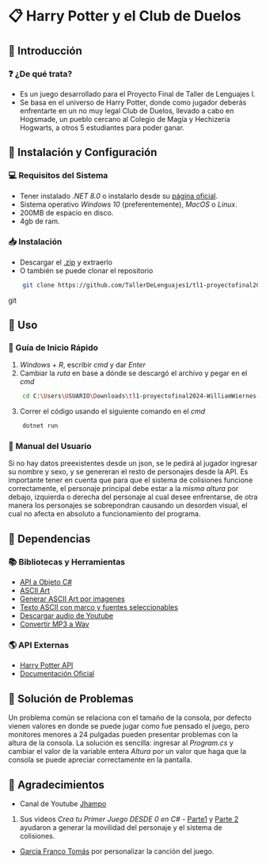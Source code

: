 # :clipboard: Harry Potter y el Club de Duelos

## :star2: Introducción
### :question: ¿De qué trata?
- Es un juego desarrollado para el Proyecto Final de Taller de Lenguajes I.  
- Se basa en el universo de Harry Potter, donde como jugador deberás enfrentarte en un no muy legal Club de Duelos, llevado a cabo en Hogsmade, un pueblo cercano al Colegio de Magía y Hechizería Hogwarts, a otros 5 estudiantes para poder ganar.  

## :nut_and_bolt: Instalación y Configuración
### :computer: Requisitos del Sistema
- Tener instalado _.NET 8.0_ o instalarlo desde su [página oficial](https://dotnet.microsoft.com/en-us/download/dotnet/8.0).
- Sistema operativo _Windows 10_ (preferentemente), _MacOS_ o _Linux_.
- 200MB de espacio en disco.
- 4gb de ram.

### :inbox_tray: Instalación
- Descargar el [.zip](https://github.com/TallerDeLenguajes1/tl1-proyectofinal2024-WilliamWiernes/archive/refs/heads/main.zip) y extraerlo
- O también se puede clonar el repositorio
``` bash
    git clone https://github.com/TallerDeLenguajes1/tl1-proyectofinal2024-WilliamWiernes.git
```
git 
## :book: Uso
### :rocket: Guía de Inicio Rápido
1. _Windows_ + _R_, escribir *cmd* y dar _Enter_
2. Cambiar la *ruta* en base a dónde se descargó el archivo y pegar en el *cmd*
``` bash
    cd C:\Users\USUARIO\Downloads\tl1-proyectofinal2024-WilliamWiernes-main
```
3. Correr el código usando el siguiente comando en el *cmd*
``` bash
    dotnet run
```

### :memo: Manual del Usuario
Si no hay datos preexistentes desde un json, se le pedirá al jugador ingresar su nombre y sexo, y se genereran el resto de personajes desde la API.
Es importante tener en cuenta que para que el sistema de colisiones funcione correctamente, el personaje principal debe estar a la *misma altura* por debajo, izquierda o derecha del personaje al cual desee enfrentarse, de otra manera los personajes se sobrepondran causando un desorden visual, el cual no afecta en absoluto a funcionamiento del programa.

## :link: Dependencias
### :books: Bibliotecas y Herramientas
- [API a Objeto C#](https://json2csharp.com/)
- [ASCII Art](https://emojicombos.com/harry-potter-ascii-art)
- [Generar ASCII Art por imagenes](https://www.ascii-art-generator.org/)
- [Texto ASCII con marco y fuentes seleccionables](https://www.asciiart.eu/text-to-ascii-art)
- [Descargar audio de Youtube](https://flvto.pro/es16/)
- [Convertir MP3 a Wav](https://convertio.co/es/audio-converter/)
### :earth_americas: API Externas
- [Harry Potter API](https://hp-api.onrender.com/api/characters/students)
- [Documentación Oficial](https://learn.microsoft.com/en-us/dotnet/csharp/)

## :wrench: Solución de Problemas
Un problema común se relaciona con el tamaño de la consola, por defecto vienen valores en donde se puede jugar como fue pensado el juego, pero monitores menores a 24 pulgadas pueden presentar problemas con la altura de la consola. La solución es sencilla: ingresar al _Program.cs_ y cambiar el valor de la variable entera _Altura_ por un valor que haga que la consola se puede apreciar correctamente en la pantalla.

## :pray: Agradecimientos
- Canal de Youtube [Jhampo](https://www.youtube.com/@jhampo)
1. Sus videos _Crea tu Primer Juego DESDE 0 en C# -_ [Parte1](https://www.youtube.com/watch?v=SqNOKrVey_w&t=311s) y [Parte 2](https://www.youtube.com/watch?v=ibRU8I5pLG0&t=930s) ayudaron a generar la movilidad del personaje y el sistema de colisiones.
- [García Franco Tomás](https://github.com/FrancoTms) por personalizar la canción del juego.  